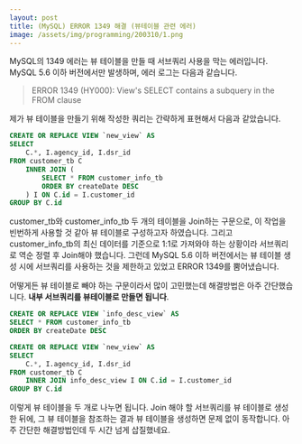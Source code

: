 ```yaml
---
layout: post
title: (MySQL) ERROR 1349 해결 (뷰테이블 관련 에러)
image: /assets/img/programming/200310/1.png
---
```


MySQL의 1349 에러는 뷰 테이블을 만들 때 서브쿼리 사용을 막는 에러입니다.
MySQL 5.6 이하 버전에서만 발생하며, 에러 로그는 다음과 같습니다.

> ERROR 1349 (HY000): View's SELECT contains a subquery in the FROM clause

제가 뷰 테이블을 만들기 위해 작성한 쿼리는 간략하게 표현해서 다음과 같았습니다.

~~~~sql
CREATE OR REPLACE VIEW `new_view` AS
SELECT
	C.*, I.agency_id, I.dsr_id
FROM customer_tb C
	INNER JOIN (
		SELECT * FROM customer_info_tb
		ORDER BY createDate DESC
	) I ON C.id = I.customer_id
GROUP BY C.id
~~~~

customer_tb와 customer_info_tb 두 개의 테이블을 Join하는 구문으로, 이 작업을 빈번하게 사용할 것 같아 뷰 테이블로 구성하고자 하였습니다. 
그리고 customer_info_tb의 최신 데이터를 기준으로 1:1로 가져와야 하는 상황이라 서브쿼리로 역순 정렬 후 Join해야 했습니다. 
그런데 MySQL 5.6 이하 버전에서는 뷰 테이블 생성 시에 서브쿼리를 사용하는 것을 제한하고 있었고 ERROR 1349를 뿜어냈습니다.

어떻게든 뷰 테이블로 빼야 하는 구문이라서 많이 고민했는데 해결방법은 아주 간단했습니다. **내부 서브쿼리를 뷰테이블로 만들면 됩니다**.

~~~~sql
CREATE OR REPLACE VIEW `info_desc_view` AS
SELECT * FROM customer_info_tb
ORDER BY createDate DESC

CREATE OR REPLACE VIEW `new_view` AS
SELECT
	C.*, I.agency_id, I.dsr_id
FROM customer_tb C
	INNER JOIN info_desc_view I ON C.id = I.customer_id
GROUP BY C.id
~~~~

이렇게 뷰 테이블을 두 개로 나누면 됩니다.
Join 해야 할 서브쿼리를 뷰 테이블로 생성한 뒤에, 그 뷰 테이블을 참조하는 결과 뷰 테이블을 생성하면 문제 없이 동작합니다.
아주 간단한 해결방법인데 두 시간 넘게 삽질했네요.
